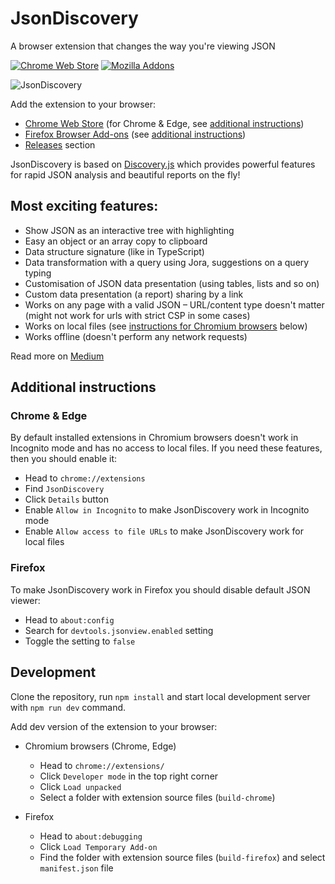 # JsonDiscovery

A browser extension that changes the way you're viewing JSON

[![Chrome Web Store](https://badgen.net/chrome-web-store/v/pamhglogfolfbmlpnenhpeholpnlcclo)](https://chromewebstore.google.com/detail/jsondiscovery/pamhglogfolfbmlpnenhpeholpnlcclo)
[![Mozilla Addons](https://badgen.net/amo/v/jsondiscovery)](https://addons.mozilla.org/en-US/firefox/addon/jsondiscovery/)

![JsonDiscovery](https://i.imgur.com/aMinbNB.png)

Add the extension to your browser:

* [Chrome Web Store](https://chromewebstore.google.com/detail/jsondiscovery/pamhglogfolfbmlpnenhpeholpnlcclo) (for Chrome & Edge, see [additional instructions](#chrome--edge))
* [Firefox Browser Add-ons](https://addons.mozilla.org/firefox/addon/jsondiscovery/) (see [additional instructions](#firefox))
* [Releases](https://github.com/discoveryjs/browser-extension-json-discovery/releases) section

JsonDiscovery is based on [Discovery.js](https://github.com/discoveryjs/discovery) which provides powerful features for rapid JSON analysis and beautiful reports on the fly!

## Most exciting features:

- Show JSON as an interactive tree with highlighting
- Easy an object or an array copy to clipboard
- Data structure signature (like in TypeScript)
- Data transformation with a query using Jora, suggestions on a query typing
- Customisation of JSON data presentation (using tables, lists and so on)
- Custom data presentation (a report) sharing by a link
- Works on any page with a valid JSON – URL/content type doesn't matter (might not work for urls with strict CSP in some cases)
- Works on local files (see [instructions for Chromium browsers](https://github.com/discoveryjs/browser-extension-json-discovery#working-with-local-files) below)
- Works offline (doesn't perform any network requests)

Read more on [Medium](https://blog.usejournal.com/changing-a-way-were-viewing-json-in-a-browser-51eda9103fa2)

## Additional instructions

### Chrome & Edge

By default installed extensions in Chromium browsers doesn't work in Incognito mode and has no access to local files. If you need these features, then you should enable it:

* Head to `chrome://extensions`
* Find `JsonDiscovery`
* Click `Details` button
* Enable `Allow in Incognito` to make JsonDiscovery work in Incognito mode
* Enable `Allow access to file URLs` to make JsonDiscovery work for local files

### Firefox

To make JsonDiscovery work in Firefox you should disable default JSON viewer:

* Head to `about:config`
* Search for `devtools.jsonview.enabled` setting
* Toggle the setting to `false`

## Development

Clone the repository, run `npm install` and start local development server with `npm run dev` command.

Add dev version of the extension to your browser:

- Chromium browsers (Chrome, Edge)
    * Head to `chrome://extensions/`
    * Click `Developer mode` in the top right corner
    * Click `Load unpacked`
    * Select a folder with extension source files (`build-chrome`)

- Firefox
    * Head to `about:debugging`
    * Click `Load Temporary Add-on`
    * Find the folder with extension source files (`build-firefox`) and select `manifest.json` file
